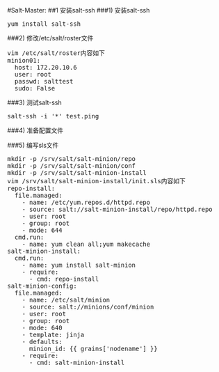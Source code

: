 #Salt-Master:
##1 安装salt-ssh
###1) 安装salt-ssh
<pre>yum install salt-ssh
</pre>
###2) 修改/etc/salt/roster文件
<pre>vim /etc/salt/roster内容如下
minion01:
  host: 172.20.10.6
  user: root
  passwd: salttest
  sudo: False
</pre>
###3) 测试salt-ssh
<pre>salt-ssh -i '*' test.ping</pre>
###4) 准备配置文件

###5) 编写sls文件
<pre>mkdir -p /srv/salt/salt-minion/repo
mkdir -p /srv/salt/salt-minion/conf
mkdir -p /srv/salt/salt-minion-install
vim /srv/salt/salt-minion-install/init.sls内容如下
repo-install:
  file.managed:
    - name: /etc/yum.repos.d/httpd.repo
    - source: salt://salt-minion-install/repo/httpd.repo
    - user: root
    - group: root
    - mode: 644
  cmd.run:
    - name: yum clean all;yum makecache
salt-minion-install:
  cmd.run:
    - name: yum install salt-minion
    - require:
      - cmd: repo-install
salt-minion-config:
  file.managed:
    - name: /etc/salt/minion
    - source: salt://minions/conf/minion
    - user: root
    - group: root
    - mode: 640
    - template: jinja
    - defaults:
      minion_id: {{ grains['nodename'] }}
    - require:
      - cmd: salt-minion-install
